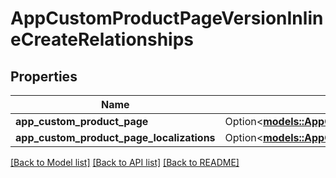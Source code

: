 # AppCustomProductPageVersionInlineCreateRelationships

## Properties

Name | Type | Description | Notes
------------ | ------------- | ------------- | -------------
**app_custom_product_page** | Option<[**models::AppCustomProductPageVersionRelationshipsAppCustomProductPage**](AppCustomProductPageVersion_relationships_appCustomProductPage.md)> |  | [optional]
**app_custom_product_page_localizations** | Option<[**models::AppCustomProductPageVersionInlineCreateRelationshipsAppCustomProductPageLocalizations**](AppCustomProductPageVersionInlineCreate_relationships_appCustomProductPageLocalizations.md)> |  | [optional]

[[Back to Model list]](../README.md#documentation-for-models) [[Back to API list]](../README.md#documentation-for-api-endpoints) [[Back to README]](../README.md)


